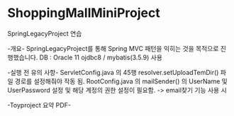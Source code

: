 # ShoppingMallMiniProject
SpringLegacyProject 연습

-개요-
SpringLegacyProject를 통해 Spring MVC 패턴을 익히는 것을 목적으로 진행했습니다.
DB : Oracle 11
ojdbc8 / mybatis(3.5.9) 사용 

-실행 전 유의 사항-
ServletConfig.java 의 45행 resolver.setUploadTemDir() 파일 경로를 설정해줘야 작동 됨.
RootConfig.java 의 mailSender() 의 UserName 및 UserPassword 설정 및 해당 계정의 권한 설정이 필요함. -> email찾기 기능 사용 시

-Toyproject 요약 PDF-
